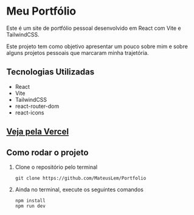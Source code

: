 # Meu Portfólio
Este é um site de portfólio pessoal desenvolvido em React com Vite e TailwindCSS.

Este projeto tem como objetivo apresentar um pouco sobre mim e sobre alguns projetos pessoais que marcaram minha trajetória.

## Tecnologias Utilizadas
- React
- Vite
- TailwindCSS
- react-router-dom
- react-icons

## [Veja pela Vercel](https://portfolio-mateus-wd-47.vercel.app)


## Como rodar o projeto
1. Clone o repositório pelo terminal
   ```
   git clone https://github.com/MateusLem/Portfolio
   ```
3. Ainda no terminal, execute os seguintes comandos
   ```
   npm install
   npm run dev
   ```
